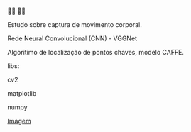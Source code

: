 🧠️🤖️
🐍️🤓️


Estudo sobre captura de movimento corporal.

Rede Neural Convolucional (CNN) - VGGNet

Algoritimo de localização de pontos chaves, modelo CAFFE.

libs:

cv2

matplotlib

numpy 



 [Imagem]( https://pixabay.com/pt/photos/monge-harmonia-escadas-mosteiro-4735530/)

